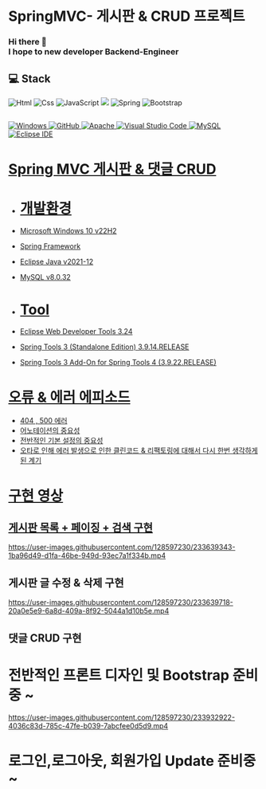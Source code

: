 # SpringMVC- 게시판 & CRUD 프로젝트

### Hi there 👋 </br>I hope to new developer Backend-Engineer

## 💻 Stack 
<img alt="Html" src ="https://img.shields.io/badge/HTML5-E34F26.svg?&style=for-the-badge&logo=HTML5&logoColor=white"/> <img alt="Css" src ="https://img.shields.io/badge/CSS3-1572B6.svg?&style=for-the-badge&logo=CSS3&logoColor=white"/> <img alt="JavaScript" src ="https://img.shields.io/badge/JavaScriipt-F7DF1E.svg?&style=for-the-badge&logo=JavaScript&logoColor=black"/>  <img src="https://img.shields.io/badge/JAVA-007396?style=for-the-badge&logo=java&logoColor=white"> <img alt="Spring" src ="https://img.shields.io/badge/Spring-6DB33F.svg?&style=for-the-badge&logo=Spring Boot&logoColor=white"/> <img alt="Bootstrap" src ="https://img.shields.io/badge/Bootstrap-7952B3.svg?&style=for-the-badge&logo=Bootstrap&logoColor=white"/> 
## 
<a href = "https://github.com/Hun-Se"><img alt="Windows" src ="https://img.shields.io/badge/Windows-0078D6.svg?&style=for-the-badge&logo=Windows&logoColor=white"/>
<a href = "https://github.com/Hun-Se"><img alt="GitHub" src ="https://img.shields.io/badge/GitHub-181717.svg?&style=for-the-badge&logo=GitHub&logoColor=white"/>
<a href = "https://github.com/Hun-Se"><img alt="Apache" src ="https://img.shields.io/badge/Apache-D22128.svg?&style=for-the-badge&logo=Apache&logoColor=white"/>
<a href = "https://github.com/Hun-Se"><img alt="Visual Studio Code" src ="https://img.shields.io/badge/Visual Studio Code-007ACC.svg?&style=for-the-badge&logo=Visual Studio Code&logoColor=white"/> <a href = "https://github.com/Hun-Se"><img alt="MySQL" src ="https://img.shields.io/badge/MySQL-1572B6.svg?&style=for-the-badge&logo=MySQL&logoColor=white"/> <a href = "https://github.com/Hun-Se"><img alt="Eclipse IDE" src ="https://img.shields.io/badge/Eclipse IDE-2C2255.svg?&style=for-the-badge&logo=Eclipse IDE&logoColor=white"/> <a href = "https://github.com/Hun-Se">

# Spring MVC 게시판 & 댓글 CRUD 

- # 개발환경 
- Microsoft Windows 10 v22H2
- Spring Framework 
- Eclipse Java v2021-12
- MySQL v8.0.32

- # Tool
- Eclipse Web Developer Tools 3.24
- Spring Tools 3 (Standalone Edition) 3.9.14.RELEASE
- Spring Tools 3 Add-On for Spring Tools 4 (3.9.22.RELEASE)

 # 오류 & 에러 에피소드 
 - 404 , 500 에러 
 - 어노테이션의 중요성 
 - 전반적인 기본 설정의 중요성 
 - 오타로 인해 에러 발생으로 인한 클린코드 & 리팩토링에 대해서 다시 한번 생각하게 된 계기 
  
 # 구현 영상 
 ## 게시판 목록 + 페이징 + 검색 구현 

https://user-images.githubusercontent.com/128597230/233639343-1ba96d49-d1fa-46be-949d-93ec7a1f334b.mp4

 ## 게시판 글 수정 & 삭제 구현 
 

https://user-images.githubusercontent.com/128597230/233639718-20a0e5e9-6a8d-409a-8f92-5044a1d10b5e.mp4


 
 ## 댓글 CRUD 구현 

  
# 전반적인 프론트 디자인 및 Bootstrap 준비중 ~
 

https://user-images.githubusercontent.com/128597230/233932922-4036c83d-785c-47fe-b039-7abcfee0d5d9.mp4


 
  
# 로그인,로그아웃, 회원가입 Update 준비중 ~
